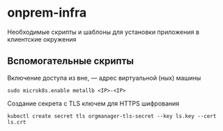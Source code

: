 # onprem-infra
Необходимые скрипты и шаблоны для установки приложения в клиентские окружения

## Вспомогательные скрипты

Включение доступа из вне, <IP> — адрес виртуальной (ных) машины
```
sudo microk8s.enable metallb <IP>-<IP>
```

Создание секрета с TLS ключем для HTTPS шифрования
```
kubectl create secret tls orgmanager-tls-secret --key ls.key --cert ls.crt
```
